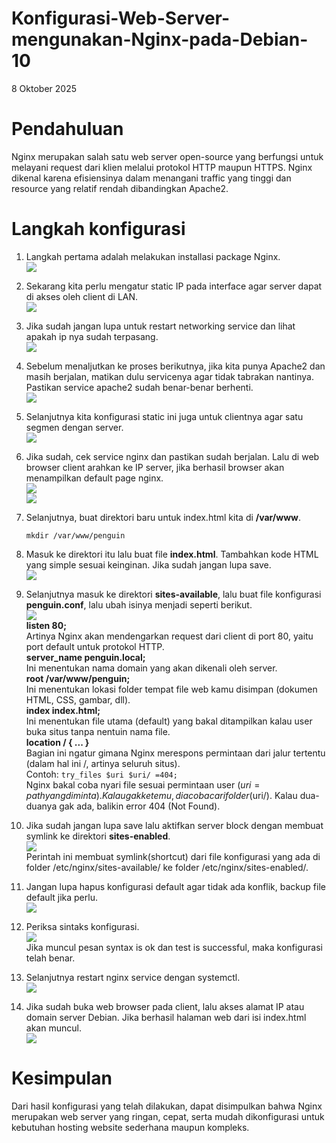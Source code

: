 # Konfigurasi-Web-Server-mengunakan-Nginx-pada-Debian-10
8 Oktober 2025  
  
# Pendahuluan
  Nginx merupakan salah satu web server open-source yang berfungsi untuk melayani request dari klien melalui protokol HTTP maupun HTTPS. Nginx dikenal karena efisiensinya dalam menangani traffic yang tinggi dan resource yang relatif rendah dibandingkan Apache2.  
  
# Langkah konfigurasi  
  1. Langkah pertama adalah melakukan installasi package Nginx.  
![](IMAGES/ngingnging.png)  
  2. Sekarang kita perlu mengatur static IP pada interface agar server dapat di akses oleh client di LAN.  
![](IMAGES/static.png)  
  3. Jika sudah jangan lupa untuk restart networking service dan lihat apakah ip nya sudah terpasang.  
![](IMAGES/ipa.png)  
  4. Sebelum menaljutkan ke proses berikutnya, jika kita punya Apache2 dan masih berjalan, matikan dulu servicenya agar tidak tabrakan nantinya. Pastikan service apache2 sudah benar-benar berhenti.  
![](IMAGES/apt.png)  
  5. Selanjutnya kita konfigurasi static ini juga untuk clientnya agar satu segmen dengan server.  
![](IMAGES/ipwin.png)  
  6. Jika sudah, cek service nginx dan pastikan sudah berjalan. Lalu di web browser client arahkan ke IP server, jika berhasil browser akan menampilkan default page nginx.  
![](IMAGES/mulaynging.png)  
![](IMAGES/nginxdefpage.png)  
  7. Selanjutnya, buat direktori baru untuk index.html kita di **/var/www**.

         mkdir /var/www/penguin
  8. Masuk ke direktori itu lalu buat file **index.html**. Tambahkan kode HTML yang simple sesuai keinginan. Jika sudah jangan lupa save.  
![](IMAGES/html.png)  
  9. Selanjutnya masuk ke direktori **sites-available**, lalu buat file konfigurasi **penguin.conf**, lalu ubah isinya menjadi seperti berikut.  
![](IMAGES/ngingngingnging.png)  
     **listen 80;**  
       Artinya Nginx akan mendengarkan request dari client di port 80, yaitu port default untuk protokol HTTP.  
     **server_name penguin.local;**  
       Ini menentukan nama domain yang akan dikenali oleh server.  
     **root /var/www/penguin;**  
       Ini menentukan lokasi folder tempat file web kamu disimpan (dokumen HTML, CSS, gambar, dll).  
     **index index.html;**  
     Ini menentukan file utama (default) yang bakal ditampilkan kalau user buka situs tanpa nentuin nama file.  
     **location / { ... }**  
     Bagian ini ngatur gimana Nginx merespons permintaan dari jalur tertentu (dalam hal ini /, artinya seluruh situs).  
     Contoh: ```try_files $uri $uri/ =404;```  
      Nginx bakal coba nyari file sesuai permintaan user ($uri = path yang diminta). Kalau gak ketemu, dia coba cari folder ($uri/). Kalau dua-duanya gak ada, balikin error 404 (Not Found).  
  11. Jika sudah jangan lupa save lalu aktifkan server block dengan membuat symlink ke direktori **sites-enabled**.  
![](IMAGES/sopling.png)  
      Perintah ini membuat symlink(shortcut) dari file konfigurasi yang ada di folder /etc/nginx/sites-available/ ke folder /etc/nginx/sites-enabled/.  
  13. Jangan lupa hapus konfigurasi default agar tidak ada konflik, backup file default jika perlu.  
![](IMAGES/bekupbisa.png)  
  14. Periksa sintaks konfigurasi.  
![](IMAGES/ngingminte.png)  
      Jika muncul pesan syntax is ok dan test is successful, maka konfigurasi telah benar.
  15. Selanjutnya restart nginx service dengan systemctl.  
![](IMAGES/restar.png)  
  16. Jika sudah buka web browser pada client, lalu akses alamat IP atau domain server Debian. Jika berhasil halaman web dari isi index.html akan muncul.  
![](IMAGES/pingwin.png)

# Kesimpulan
  Dari hasil konfigurasi yang telah dilakukan, dapat disimpulkan bahwa Nginx merupakan web server yang ringan, cepat, serta mudah dikonfigurasi untuk kebutuhan hosting website sederhana maupun kompleks.  
  
